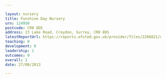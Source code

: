 ```yaml
---

layout: nursery
title: Funshine Day Nursery
urn: 124950
postcode: CR0 8DS
address: 23 Lake Road, Croydon, Surrey, CR0 8DS
latestReportUrl: https://reports.ofsted.gov.uk/provider/files/2266821/urn/124950.pdf
teaching: 0
development: 0
leadership: 1
outcomes: 0
overall: 1
date: 27/08/2013

---
```

